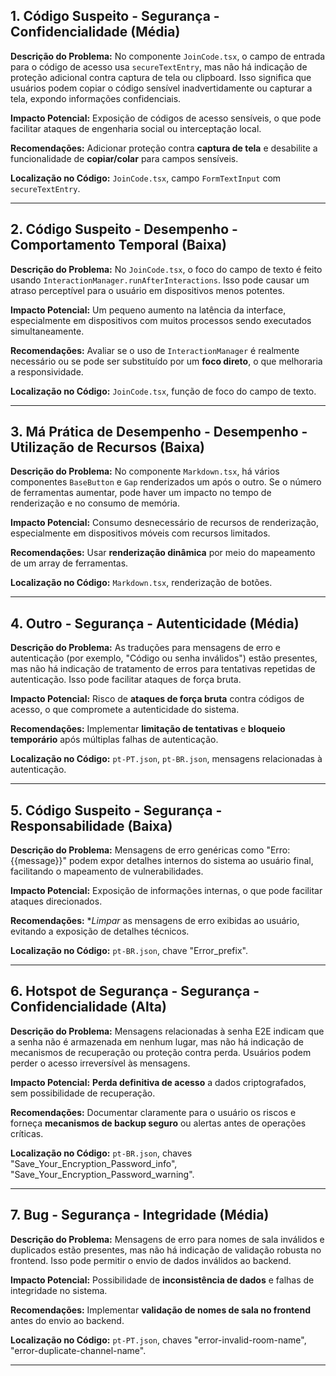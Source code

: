 ## 1. Código Suspeito - Segurança - Confidencialidade (Média)

**Descrição do Problema:** No componente `JoinCode.tsx`, o campo de entrada para o código de acesso usa `secureTextEntry`, mas não há indicação de proteção adicional contra captura de tela ou clipboard. Isso significa que usuários podem copiar o código sensível inadvertidamente ou capturar a tela, expondo informações confidenciais.

**Impacto Potencial:** Exposição de códigos de acesso sensíveis, o que pode facilitar ataques de engenharia social ou interceptação local.

**Recomendações:** Adicionar proteção contra **captura de tela** e desabilite a funcionalidade de **copiar/colar** para campos sensíveis. 

**Localização no Código:** `JoinCode.tsx`, campo `FormTextInput` com `secureTextEntry`.

---
## 2. Código Suspeito - Desempenho - Comportamento Temporal (Baixa)

**Descrição do Problema:** No `JoinCode.tsx`, o foco do campo de texto é feito usando `InteractionManager.runAfterInteractions`. Isso pode causar um atraso perceptível para o usuário em dispositivos menos potentes.

**Impacto Potencial:** Um pequeno aumento na latência da interface, especialmente em dispositivos com muitos processos sendo executados simultaneamente.

**Recomendações:** Avaliar se o uso de `InteractionManager` é realmente necessário ou se pode ser substituído por um **foco direto**, o que melhoraria a responsividade.

**Localização no Código:** `JoinCode.tsx`, função de foco do campo de texto.

---
## 3. Má Prática de Desempenho - Desempenho - Utilização de Recursos (Baixa)

**Descrição do Problema:** No componente `Markdown.tsx`, há vários componentes `BaseButton` e `Gap` renderizados um após o outro. Se o número de ferramentas aumentar, pode haver um impacto no tempo de renderização e no consumo de memória.

**Impacto Potencial:** Consumo desnecessário de recursos de renderização, especialmente em dispositivos móveis com recursos limitados.

**Recomendações:** Usar **renderização dinâmica** por meio do mapeamento de um array de ferramentas.

**Localização no Código:** `Markdown.tsx`, renderização de botões.

---
## 4. Outro - Segurança - Autenticidade (Média)

**Descrição do Problema:** As traduções para mensagens de erro e autenticação (por exemplo, "Código ou senha inválidos") estão presentes, mas não há indicação de tratamento de erros para tentativas repetidas de autenticação. Isso pode facilitar ataques de força bruta.

**Impacto Potencial:** Risco de **ataques de força bruta** contra códigos de acesso, o que compromete a autenticidade do sistema.

**Recomendações:** Implementar **limitação de tentativas** e **bloqueio temporário** após múltiplas falhas de autenticação.

**Localização no Código:** `pt-PT.json`, `pt-BR.json`, mensagens relacionadas à autenticação.

---
## 5. Código Suspeito - Segurança - Responsabilidade (Baixa)

**Descrição do Problema:** Mensagens de erro genéricas como "Erro: {{message}}" podem expor detalhes internos do sistema ao usuário final, facilitando o mapeamento de vulnerabilidades.

**Impacto Potencial:** Exposição de informações internas, o que pode facilitar ataques direcionados.

**Recomendações:** **Limpar* as mensagens de erro exibidas ao usuário, evitando a exposição de detalhes técnicos.

**Localização no Código:** `pt-BR.json`, chave "Error_prefix".

---
## 6. Hotspot de Segurança - Segurança - Confidencialidade (Alta)

**Descrição do Problema:** Mensagens relacionadas à senha E2E indicam que a senha não é armazenada em nenhum lugar, mas não há indicação de mecanismos de recuperação ou proteção contra perda. Usuários podem perder o acesso irreversível às mensagens.

**Impacto Potencial:** **Perda definitiva de acesso** a dados criptografados, sem possibilidade de recuperação.

**Recomendações:** Documentar claramente para o usuário os riscos e forneça **mecanismos de backup seguro** ou alertas antes de operações críticas.

**Localização no Código:** `pt-BR.json`, chaves "Save_Your_Encryption_Password_info", "Save_Your_Encryption_Password_warning".

---
## 7. Bug - Segurança - Integridade (Média)

**Descrição do Problema:** Mensagens de erro para nomes de sala inválidos e duplicados estão presentes, mas não há indicação de validação robusta no frontend. Isso pode permitir o envio de dados inválidos ao backend.

**Impacto Potencial:** Possibilidade de **inconsistência de dados** e falhas de integridade no sistema.

**Recomendações:** Implementar **validação de nomes de sala no frontend** antes do envio ao backend.

**Localização no Código:** `pt-PT.json`, chaves "error-invalid-room-name", "error-duplicate-channel-name".

---
